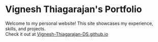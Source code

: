 # Vignesh Thiagarajan's Portfolio  
Welcome to my personal website! This site showcases my experience, skills, and projects.  
Check it out at [Vignesh-Thiagarajan-DS.github.io](https://Vignesh-Thiagarajan-DS.github.io/)
